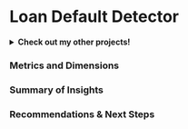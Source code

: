 # Loan Default Detector

<details>
<summary><b>Check out my other projects!</b></summary>
  
[Demand Forecasting](https://github.com/lexie21/demandforecasting)

[Movie Recommender](https://github.com/lexie21/movierecommender)

</details>

<h3>Metrics and Dimensions</h3>


<h3>Summary of Insights</h3>

<h3>Recommendations & Next Steps</h3>
